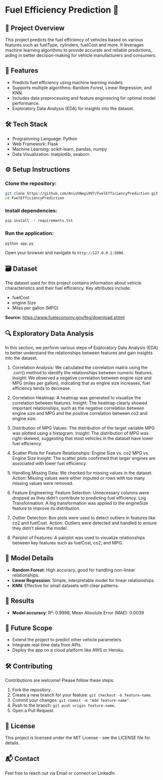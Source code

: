 # Fuel Efficiency Prediction 🚗

## 📝 Project Overview
This project predicts the fuel efficiency of vehicles based on various features such as fuelType, cylinders, fuelCost and more. It leverages machine learning algorithms to provide accurate and reliable predictions, aiding in better decision-making for vehicle manufacturers and consumers.

## 🌟 Features
- Predicts fuel efficiency using machine learning models.
- Supports multiple algorithms: Random Forest, Linear Regression, and KNN.
- Includes data preprocessing and feature engineering for optimal model performance.
- Exploratory Data Analysis (EDA) for insights into the dataset.

## 🛠️ Tech Stack
- Programming Language: Python
- Web Framework: Flask
- Machine Learning: scikit-learn, pandas, numpy
- Data Visualization: matplotlib, seaborn

## ⚙️ Setup Instructions
### Clone the repository:
```bash
git clone https://github.com/AnishNegi997/FuelEfficiencyPrediction.git
cd FuelEfficiencyPrediction
```

### Install dependencies:
```bash
pip install -r requirements.txt
```

### Run the application:
```bash
python app.py
```

Open your browser and navigate to `http://127.0.0.1:5000`.

## 🗃️ Dataset
The dataset used for this project contains information about vehicle characteristics and their fuel efficiency. Key attributes include:

- fuelCost
- engine Size
- Miles per gallon (MPG)

**Source:** https://www.fueleconomy.gov/feg/download.shtml

## 🔍 Exploratory Data Analysis
In this section, we perform various steps of Exploratory Data Analysis (EDA) to better understand the relationships between features and gain insights into the dataset.

1. Correlation Analysis:
We calculated the correlation matrix using the .corr() method to identify the relationships between numeric features.
Insight: We observed a negative correlation between engine size and MPG (miles per gallon), indicating that as engine size increases, fuel efficiency tends to decrease.

3. Correlation Heatmap:
A heatmap was generated to visualize the correlation between features.
Insight: The heatmap clearly showed important relationships, such as the negative correlation between engine size and MPG and the positive correlation between co2 and engine size.

5. Distribution of MPG Values:
The distribution of the target variable MPG was plotted using a histogram.
Insight: The distribution of MPG was right-skewed, suggesting that most vehicles in the dataset have lower fuel efficiency.

7. Scatter Plots for Feature Relationships:
Engine Size vs. co2
MPG vs. Engine Size
Insight: The scatter plots confirmed that larger engines are associated with lower fuel efficiency.

9. Handling Missing Data:
We checked for missing values in the dataset.
Action: Missing values were either imputed or rows with too many missing values were removed.

11. Feature Engineering:
Feature Selection: Unnecessary columns were dropped as they didn't contribute to predicting fuel efficiency.
Log Transformation: A log transformation was applied to the engineSize feature to improve its distribution.

13. Outlier Detection:
Box plots were used to detect outliers in features like co2 and fuelCost.
Action: Outliers were detected and handled to ensure they didn’t skew the model.

15. Pairplot of Features:
A pairplot was used to visualize relationships between key features such as fuelCost, co2, and MPG.

## 🧠 Model Details
- **Random Forest**: High accuracy, good for handling non-linear relationships.
- **Linear Regression**: Simple, interpretable model for linear relationships.
- **KNN**: Effective for small datasets with clear patterns.

## 🚀 Results
- **Model accuracy**: R²: 0.9998, Mean Absolute Error (MAE): 0.0039

## 🎯 Future Scope
- Extend the project to predict other vehicle parameters.
- Integrate real-time data from APIs.
- Deploy the app on a cloud platform like AWS or Heroku.

## 🛠️ Contributing
Contributions are welcome! Please follow these steps:

1. Fork the repository.
2. Create a new branch for your feature: `git checkout -b feature-name`.
3. Commit your changes: `git commit -m "Add feature-name"`.
4. Push to the branch: `git push origin feature-name`.
5. Open a Pull Request.

## 📄 License
This project is licensed under the MIT License - see the LICENSE file for details.

## 📬 Contact
Feel free to reach out via Email or connect on LinkedIn.
